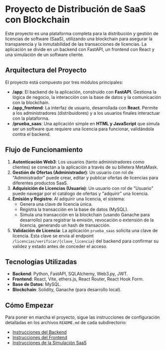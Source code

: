 # Proyecto de Distribución de SaaS con Blockchain

Este proyecto es una plataforma completa para la distribución y gestión de licencias de software (SaaS), utilizando una blockchain para asegurar la transparencia y la inmutabilidad de las transacciones de licencias. La aplicación se divide en un backend con FastAPI, un frontend con React y una simulación de un software cliente.

## Arquitectura del Proyecto

El proyecto está compuesto por tres módulos principales:

-   **/app**: El backend de la aplicación, construido con **FastAPI**. Gestiona la lógica de negocio, la interacción con la base de datos y la comunicación con la blockchain.
-   **/app_frontend**: La interfaz de usuario, desarrollada con **React**. Permite a los administradores (distribuidores) y a los usuarios finales interactuar con la plataforma.
-   **/prueba_saas**: Una aplicación simple en **HTML y JavaScript** que simula ser un software que requiere una licencia para funcionar, validándola contra el backend.

## Flujo de Funcionamiento

1.  **Autenticación Web3**: Los usuarios (tanto administradores como clientes) se conectan a la aplicación a través de su billetera MetaMask.
2.  **Gestión de Ofertas (Administrador)**: Un usuario con rol de "Administrador" puede crear, editar y publicar ofertas de licencias para diferentes productos SaaS.
3.  **Adquisición de Licencias (Usuario)**: Un usuario con rol de "Usuario" puede navegar por el catálogo de ofertas y "adquirir" una licencia.
4.  **Emisión y Registro**: Al adquirir una licencia, el sistema:
    -   Genera una clave de licencia única.
    -   Registra la transacción en la base de datos (MySQL).
    -   Simula una transacción en la blockchain (usando Ganache para desarrollo) para registrar la emisión, revocación o extensión de la licencia, generando un hash de transacción.
5.  **Validación de Licencia**: La aplicación `prueba_saas` solicita una clave de licencia. Esta clave se envía al endpoint `/licencias/verificar/{clave_licencia}` del backend para confirmar su validez y estado antes de conceder el acceso.

## Tecnologías Utilizadas

-   **Backend**: Python, FastAPI, SQLAlchemy, Web3.py, JWT.
-   **Frontend**: React, Vite, ethers.js, React Router, React Hook Form.
-   **Base de Datos**: MySQL.
-   **Blockchain**: Solidity, Ganache (para desarrollo local).

## Cómo Empezar

Para poner en marcha el proyecto, sigue las instrucciones de configuración detalladas en los archivos `README.md` de cada subdirectorio:

-   [Instrucciones del Backend](./app/README.md)
-   [Instrucciones del Frontend](./app_frontend/README.md)
-   [Instrucciones de la Simulación SaaS](./prueba_saas/README.md)